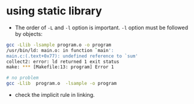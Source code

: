 # using static library

+ The order of `-L` and `-l` option is important. `-l` option must be followed by objects:

```sh
gcc -Llib -lsample program.o -o program
/usr/bin/ld: main.o: in function `main':
main.c:(.text+0x77): undefined reference to `sum'
collect2: error: ld returned 1 exit status
make: *** [Makefile:13: program] Error 1
```

```sh
# no problem
gcc -Llib  program.o  -lsample -o program
```

+ check the implicit rule in linking.
